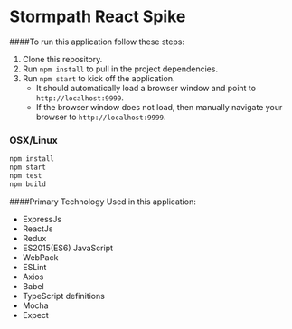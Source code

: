 # Stormpath React Spike

####To run this application follow these steps:
1.  Clone this repository.
2.  Run  `npm install`  to pull in the project dependencies.
3.  Run  `npm start`  to kick off the application.
    * It should automatically load a browser window and point to  `http://localhost:9999`.
    * If the browser window does not load, then manually navigate your browser to  `http://localhost:9999`.

### OSX/Linux
```sh
npm install
npm start
npm test
npm build
```

####Primary Technology Used in this application:
* ExpressJs
* ReactJs
* Redux
* ES2015(ES6) JavaScript
* WebPack
* ESLint
* Axios
* Babel
* TypeScript definitions
* Mocha
* Expect
